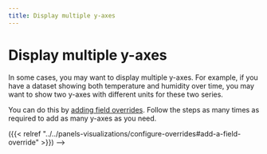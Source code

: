 ```yaml
---
title: Display multiple y-axes
---
```


# Display multiple y-axes

In some cases, you may want to display multiple y-axes. For example, if you have a dataset showing both temperature and humidity over time, you may want to show two y-axes with different units for these two series.

You can do this by [adding field overrides](../../configure-overrides/#add-a-field-override). Follow the steps as many times as required to add as many y-axes as you need.

<!-->

({{< relref "../../panels-visualizations/configure-overrides#add-a-field-override" >}}) -->
